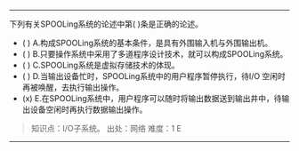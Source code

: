 ---
下列有关SPOOLing系统的论述中第( )条是正确的论述。
- ( ) A.构成SPOOLing系统的基本条件，是具有外围输入机与外围输出机。 
- ( ) B.只要操作系统中采用了多道程序设计技术，就可以构成SPOOLing系统。
- ( ) C.SPOOLing系统是虚拟存储技术的体现。 
- ( ) D.当输出设备忙时，SPOOLing系统中的用户程序暂停执行，待I/O 空闲时再被唤醒，去执行输出操作。
- (x) E.在SPOOLing系统中，用户程序可以随时将输出数据送到输出井中，待输出设备空闲时再执行数据输出操作。

> 知识点：I/O子系统。
> 出处：网络
> 难度：1
> E

---